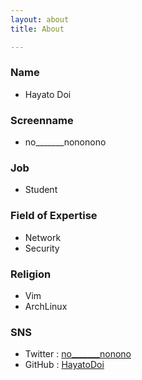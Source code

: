 ```yaml
---
layout: about
title: About

---
```


### Name
  - Hayato Doi

### Screenname
  - no\_\_\_\_\_\_\_nononono

### Job
  - Student

### Field of Expertise
  - Network
  - Security

### Religion
  - Vim
  - ArchLinux

### SNS
  - Twitter : [no\_\_\_\_\_\_\_nonono](https://twitter.com/no_______nonono)
  - GitHub : [HayatoDoi](https://github.com/HayatoDoi)
